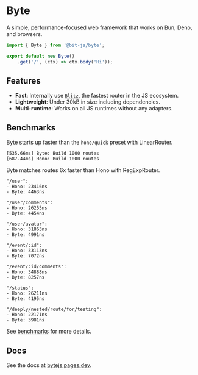# Byte
A simple, performance-focused web framework that works on Bun, Deno, and browsers.
```ts
import { Byte } from '@bit-js/byte';

export default new Byte()
    .get('/', (ctx) => ctx.body('Hi'));
```

## Features
- **Fast**: Internally use [`Blitz`](//www.npmjs.com/package/@bit-js/blitz), the fastest router in the JS ecosystem.
- **Lightweight**: Under 30kB in size including dependencies.
- **Multi-runtime**: Works on all JS runtimes without any adapters.

## Benchmarks
Byte starts up faster than the `hono/quick` preset with LinearRouter.
```
[535.66ms] Byte: Build 1000 routes
[687.44ms] Hono: Build 1000 routes
```

Byte matches routes 6x faster than Hono with RegExpRouter.
```
"/user":
- Hono: 23416ns
- Byte: 4463ns

"/user/comments":
- Hono: 26255ns
- Byte: 4454ns

"/user/avatar":
- Hono: 31863ns
- Byte: 4991ns

"/event/:id":
- Hono: 33113ns
- Byte: 7072ns

"/event/:id/comments":
- Hono: 34888ns
- Byte: 8257ns

"/status":
- Hono: 26211ns
- Byte: 4195ns

"/deeply/nested/route/for/testing":
- Hono: 22171ns
- Byte: 3981ns
```

See [benchmarks](//github.com/bit-js/byte/tree/main/bench) for more details.

## Docs
See the docs at [bytejs.pages.dev](https://bytejs.pages.dev).

